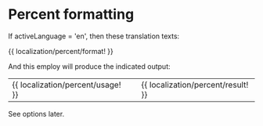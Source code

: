 <!-- ======================================================================
--- Search engine
title:          Percent formatting
keywords:       percent, formatting
description:    Percent formatting of ng-translation.
--- Menu system
order:          30
text:           Percent formatting
hidden:         false
umbel:          false
--- Page properties
id:             
document:       
layout:         layout-2-left
$-left:         #side-menu
searchable:     true
--- Side menu
side-menu-root:     /documentation
side-menu-header:   Documentation
side-menu-top:      Installation
side-menu-depth:    2
======================================================================= -->

# Percent formatting

If activeLanguage = 'en', then these translation texts:

{{ localization/percent/format! }}

And this employ will produce the indicated output:

<table class="splitted">
  <tr>
    <td>{{ localization/percent/usage! }}</td>
    <td>&nbsp;</td>
    <td>{{ localization/percent/result! }}</td>
  </tr>
</table>

See options later.
